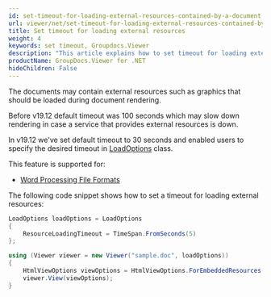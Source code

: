 ```yaml
---
id: set-timeout-for-loading-external-resources-contained-by-a-document
url: viewer/net/set-timeout-for-loading-external-resources-contained-by-a-document
title: Set timeout for loading external resources
weight: 4
keywords: set timeout, Groupdocs.Viewer
description: "This article explains how to set timeout for loading external resources contained by a document with GroupDocs.Viewer within your .NET applications."
productName: GroupDocs.Viewer for .NET
hideChildren: False
---
```

The documents may contain external resources such as graphics that should be loaded during document rendering.

Before v19.12 default timeout was 100 seconds which may slow down rendering in case a service that provides external resources is down.

In v19.12 we've set default timeout to 30 seconds and enabled users to specify the desired timeout in [LoadOptions](https://reference.groupdocs.com/viewer/net/groupdocs.viewer.options/loadoptions) class.

This feature is supported for:

* [Word Processing File Formats](https://docs.fileformat.com/word-processing/)

The following code snippet shows how to set a timeout for loading external resources:

```csharp
LoadOptions loadOptions = LoadOptions 
{
    ResourceLoadingTimeout = TimeSpan.FromSeconds(5)
};

using (Viewer viewer = new Viewer("sample.doc", loadOptions))
{
    HtmlViewOptions viewOptions = HtmlViewOptions.ForEmbeddedResources();
    viewer.View(viewOptions);
}
```
